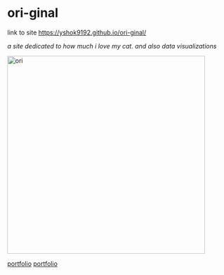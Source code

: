 # ori-ginal

link to site https://yshok9192.github.io/ori-ginal/

*a site dedicated to how much i love my cat. and also data visualizations*

<img src="https://user-images.githubusercontent.com/98067398/150694386-4b53c602-aa3a-463d-a819-92de8ced0e8f.JPG" alt="ori" width="450" height="450">

[portfolio](portfoli-ori/Dataviz_1/)
[portfolio](https://yshok9192.github.io/portfoli-ori/Dataviz_1.html)

